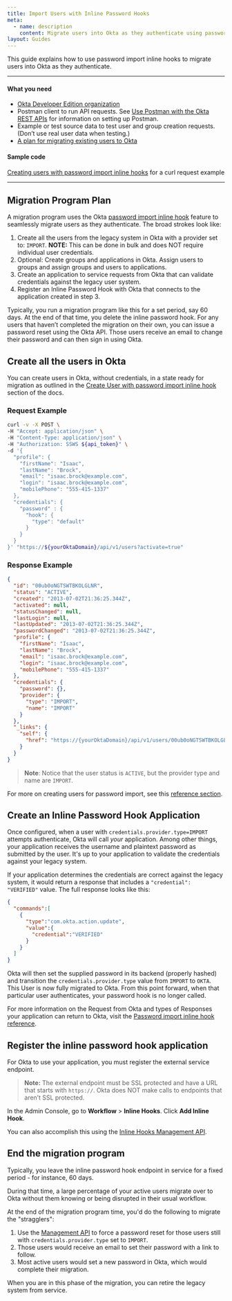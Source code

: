 ```yaml
---
title: Import Users with Inline Password Hooks
meta:
  - name: description
    content: Migrate users into Okta as they authenticate using password import inline hooks
layout: Guides
---
```


This guide explains how to use password import inline hooks to migrate users into Okta as they authenticate.

---

#### What you need

* [Okta Developer Edition organization](https://developer.okta.com/signup)
* Postman client to run API requests. See [Use Postman with the Okta REST APIs](https://developer.okta.com/docs/reference/rest/) for information on setting up Postman.
* Example or test source data to test user and group creation requests. (Don’t use real user data when testing.)
* [A plan for migrating existing users to Okta](/docs/guides/migrate-to-okta-prerequisites/)

#### Sample code

[Creating users with password import inline hooks](#request-example) for a curl request example

---

## Migration Program Plan

A migration program uses the Okta [password import inline hook](/docs/reference/password-hook/) feature to seamlessly migrate users as they authenticate. The broad strokes look like:

1. Create all the users from the legacy system in Okta with a provider set to: `IMPORT`. **NOTE:** This can be done in bulk and does NOT require individual user credentials.
2. Optional: Create groups and applications in Okta. Assign users to groups and assign groups and users to applications.
3. Create an application to service requests from Okta that can validate credentials against the legacy user system.
4. Register an Inline Password Hook with Okta that connects to the application created in step 3.

Typically, you run a migration program like this for a set period, say 60 days. At the end of that time, you delete the inline password hook. For any users that haven’t completed the migration on their own, you can issue a password reset using the Okta API. Those users receive an email to change their password and can then sign in using Okta.

## Create all the users in Okta

You can create users in Okta, without credentials, in a state ready for migration as outlined in the [Create User with password import inline hook](/docs/reference/api/users/#create-user-with-password-import-inline-hook) section of the docs.

### Request Example

```bash
curl -v -X POST \
-H "Accept: application/json" \
-H "Content-Type: application/json" \
-H "Authorization: SSWS ${api_token}" \
-d '{
  "profile": {
    "firstName": "Isaac",
    "lastName": "Brock",
    "email": "isaac.brock@example.com",
    "login": "isaac.brock@example.com",
    "mobilePhone": "555-415-1337"
  },
  "credentials": {
    "password" : {
      "hook": {
        "type": "default"
      }
    }
  }
}' "https://${yourOktaDomain}/api/v1/users?activate=true"
```

### Response Example

```json
{
  "id": "00ub0oNGTSWTBKOLGLNR",
  "status": "ACTIVE",
  "created": "2013-07-02T21:36:25.344Z",
  "activated": null,
  "statusChanged": null,
  "lastLogin": null,
  "lastUpdated": "2013-07-02T21:36:25.344Z",
  "passwordChanged": "2013-07-02T21:36:25.344Z",
  "profile": {
    "firstName": "Isaac",
    "lastName": "Brock",
    "email": "isaac.brock@example.com",
    "login": "isaac.brock@example.com",
    "mobilePhone": "555-415-1337"
  },
  "credentials": {
    "password": {},
    "provider": {
      "type": "IMPORT",
      "name": "IMPORT"
    }
  },
  "_links": {
    "self": {
      "href": "https://{yourOktaDomain}/api/v1/users/00ub0oNGTSWTBKOLGLNR"
    }
  }
}
```

> **Note**: Notice that the user status is `ACTIVE`, but the provider type and name are `IMPORT`.

For more on creating users for password import, see this [reference section](/docs/reference/api/users/#create-user-with-password-import-inline-hook).

## Create an Inline Password Hook Application

Once configured, when a user with `credentials.provider.type=IMPORT` attempts authenticate, Okta will call _your_ application. Among other things, your application receives the username and plaintext password as submitted by the user. It's up to your application to validate the credentials against your legacy system.

If your application determines the credentials are correct against the legacy system, it would return a response that includes a `"credential": "VERIFIED"` value. The full response looks like this:

```json
{
  "commands":[
    {
      "type":"com.okta.action.update",
      "value":{
        "credential":"VERIFIED"
      }
    }
  ]
}
```

Okta will then set the supplied password in its backend (properly hashed) and transition the `credentials.provider.type` value from `IMPORT` to `OKTA`. This User is now fully migrated to Okta. From this point forward, when that particular user authenticates, your password hook is no longer called.

For more information on the Request from Okta and types of Responses your application can return to Okta, visit the [Password import inline hook reference](/docs/reference/password-hook/).

## Register the inline password hook application

For Okta to use your application, you must register the external service endpoint.

> **Note:** The external endpoint must be SSL protected and have a URL that starts with `https://`. Okta does NOT make calls to endpoints that aren’t SSL protected.

In the Admin Console, go to **Workflow** > **Inline Hooks**. Click **Add Inline Hook**.

You can also accomplish this using the [Inline Hooks Management API](/docs/reference/api/inline-hooks/).

## End the migration program

Typically, you leave the inline password hook endpoint in service for a fixed period - for instance, 60 days.

During that time, a large percentage of your active users migrate over to Okta without them knowing or being disrupted in their usual workflow.

At the end of the migration program time, you'd do the following to migrate the "stragglers":

1. Use the [Management API](/docs/reference/api/users/#reset-password) to force a password reset for those users still with `credentials.provider.type` set to `IMPORT`.
2. Those users would receive an email to set their password with a link to follow.
3. Most active users would set a new password in Okta, which would complete their migration.

When you are in this phase of the migration, you can retire the legacy system from service.
